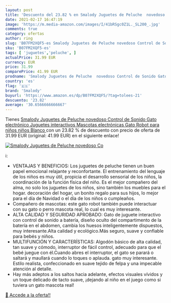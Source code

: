 ```yaml
---
layout: post
title: 'Descuento del 23.82 % en Smalody Juguetes de Peluche  novedoso Co'
date: 2021-02-17 16:47:19
image: 'https://m.media-amazon.com/images/I/41bRSgc0Z1L._SL200_.jpg'
comments: true
category: ofertas
author: ring
slug: 'B07FM2XQF5-es Smalody Juguetes de Peluche novedoso Control de Sonido...'
sku: 'B07FM2XQF5-es'
tags: [ 'juguetes','peluche', ]
actualPrice: 31.99 EUR
currency: EUR
price: 31.99
comparePrice: 41.99 EUR
prodname: 'Smalody Juguetes de Peluche  novedoso Control de Sonido Gato electrónico Juguetes interactivos Mascotas electrónicas Gato Robot para niños niños Blanco '
country: 'es'
flag: '🇪🇸'
brand: 'Smalody'
buyurl: 'https://www.amazon.es/dp/B07FM2XQF5/?tag=tolees-21'
descuento: '23.82'
average: '30.6566666666667'
---
```


Tienes [Smalody Juguetes de Peluche  novedoso Control de Sonido Gato electrónico Juguetes interactivos Mascotas electrónicas Gato Robot para niños niños Blanco ](https://www.amazon.es/dp/B07FM2XQF5/?tag=tolees-21) con un 23.82 % de descuento con precio de oferta de 31.99 EUR (original: 41.99 EUR) en el siguiente enlace!

[![Smalody Juguetes de Peluche  novedoso Co](https://m.media-amazon.com/images/I/41bRSgc0Z1L._SL200_.jpg)](https://www.amazon.es/dp/B07FM2XQF5/?tag=tolees-21)

ℹ️:

- VENTAJAS Y BENEFICIOS: Los juguetes de peluche tienen un buen papel emocional relajante y reconfortante. El entrenamiento del lenguaje de los niños es muy útil, propicia el desarrollo sensorial de los niños, la coordinación de la función física del niño. Es el mejor compañero del alma, no solo los juguetes de los niños, sino también los muebles para el hogar. decoración del hogar, un bonito regalo para sus hijos, lo mejor para el día de Navidad o el día de los niños o cumpleaños.
- Compañero de mascotas: este gato robot también puede interactuar con su gato o perro mascota real, lo cual es muy interesante.
- ALTA CALIDAD Y SEGURIDAD APROBADO: Gato de juguete interactivo con control de sonido a batería, diseño oculto del compartimento de la batería en el abdomen, cambia los huesos inteligentemente dispuestos, muy interesante.Alta calidad y ecológico.Más seguro, suave y confiable para bebés y niños.
- MULTIFUNCIÓN Y CARACTERÍSTICAS: Algodón básico de alta calidad, tan suave y cómodo, interruptor de fácil control, adecuado para que el bebé juegue con él.Cuando abres el interruptor, el gato se parará o saltará y maullará cuando lo toques o aplauda. gato muy interesante. Estilo realista, confeccionado en suave tejido de felpa y una impecable atención al detalle.
- Hay más adeptos a los saltos hacia adelante, efectos visuales vívidos y un toque delicado de tacto suave, ¡dejando al niño en el juego como si tuviera un gato mascota real!

[🛒 Accede a la oferta!!](https://www.amazon.es/dp/B07FM2XQF5/?tag=tolees-21)
